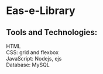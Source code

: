 # Eas-e-Library

<h2>Tools and Technologies: </h2>
	HTML 	<br/>		
	CSS: grid and flexbox	 <br/>		
	JavaScript: Nodejs, ejs	<br/>		
	Database: MySQL 	<br/>	
